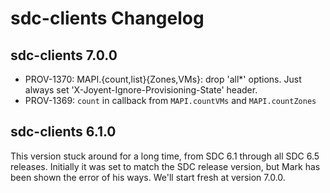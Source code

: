 # sdc-clients Changelog

## sdc-clients 7.0.0

- PROV-1370: MAPI.{count,list}{Zones,VMs}: drop 'all*' options. Just always set 'X-Joyent-Ignore-Provisioning-State' header.
- PROV-1369: `count` in callback from `MAPI.countVMs` and `MAPI.countZones` 


## sdc-clients 6.1.0

This version stuck around for a long time, from SDC 6.1 through all SDC 6.5 releases.
Initially it was set to match the SDC release version, but Mark has been shown
the error of his ways. We'll start fresh at version 7.0.0.

